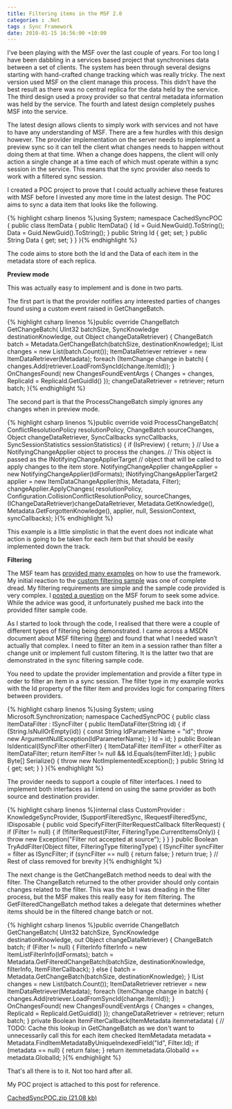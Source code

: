 ```yaml
---
title: Filtering items in the MSF 2.0
categories : .Net
tags : Sync Framework
date: 2010-01-15 16:56:00 +10:00
---
```


I’ve been playing with the MSF over the last couple of years. For too long I have been dabbling in a services based project that synchronises data between a set of clients. The system has been through several designs starting with hand-crafted change tracking which was really tricky. The next version used MSF on the client manage this process. This didn’t have the best result as there was no central replica for the data held by the service. The third design used a proxy provider so that central metadata information was held by the service. The fourth and latest design completely pushes MSF into the service.

The latest design allows clients to simply work with services and not have to have any understanding of MSF. There are a few hurdles with this design however. The provider implementation on the server needs to implement a preview sync so it can tell the client what changes needs to happen without doing them at that time. When a change does happens, the client will only action a single change at a time each of which must operate within a sync session in the service. This means that the sync provider also needs to work with a filtered sync session.

I created a POC project to prove that I could actually achieve these features with MSF before I invested any more time in the latest design. The POC aims to sync a data item that looks like the following.

 {% highlight csharp linenos %}using System; namespace CachedSyncPOC { public class ItemData { public ItemData() { Id = Guid.NewGuid().ToString(); Data = Guid.NewGuid().ToString(); } public String Id { get; set; } public String Data { get; set; } } }{% endhighlight %} 

The code aims to store both the Id and the Data of each item in the metadata store of each replica.

**Preview mode**

This was actually easy to implement and is done in two parts.

The first part is that the provider notifies any interested parties of changes found using a custom event raised in GetChangeBatch.

 {% highlight csharp linenos %}public override ChangeBatch GetChangeBatch( UInt32 batchSize, SyncKnowledge destinationKnowledge, out Object changeDataRetriever) { ChangeBatch batch = Metadata.GetChangeBatch(batchSize, destinationKnowledge); IList changes = new List(batch.Count()); ItemDataRetriever retriever = new ItemDataRetriever(Metadata); foreach (ItemChange change in batch) { changes.Add(retriever.LoadFromSyncId(change.ItemId)); } OnChangesFound( new ChangesFoundEventArgs { Changes = changes, ReplicaId = ReplicaId.GetGuidId() }); changeDataRetriever = retriever; return batch; }{% endhighlight %} 

The second part is that the ProcessChangeBatch simply ignores any changes when in preview mode.

 {% highlight csharp linenos %}public override void ProcessChangeBatch( ConflictResolutionPolicy resolutionPolicy, ChangeBatch sourceChanges, Object changeDataRetriever, SyncCallbacks syncCallbacks, SyncSessionStatistics sessionStatistics) { if (IsPreview) { return; } // Use a NotifyingChangeApplier object to process the changes. // This object is passed as the INotifyingChangeApplierTarget // object that will be called to apply changes to the item store. NotifyingChangeApplier changeApplier = new NotifyingChangeApplier(IdFormats); INotifyingChangeApplierTarget2 applier = new ItemDataChangeApplier(this, Metadata, Filter); changeApplier.ApplyChanges( resolutionPolicy, Configuration.CollisionConflictResolutionPolicy, sourceChanges, (IChangeDataRetriever)changeDataRetriever, Metadata.GetKnowledge(), Metadata.GetForgottenKnowledge(), applier, null, SessionContext, syncCallbacks); }{% endhighlight %} 

This example is a little simplistic in that the event does not indicate what action is going to be taken for each item but that should be easily implemented down the track.

**Filtering**

The MSF team has [provided many examples][0] on how to use the framework. My initial reaction to the [custom filtering sample][1] was one of complete dread. My filtering requirements are simple and the sample code provided is very complex. I [posted a question][2] on the MSF forum to seek some advice. While the advice was good, it unfortunately pushed me back into the provided filter sample code.

As I started to look through the code, I realised that there were a couple of different types of filtering being demonstrated. I came across a MSDN document about MSF filtering ([here][3]) and found that what I needed wasn’t actually that complex. I need to filter an item in a session rather than filter a change unit or implement full custom filtering. It is the latter two that are demonstrated in the sync filtering sample code.

You need to update the provider implementation and provide a filter type in order to filter an item in a sync session. The filter type in my example works with the Id property of the filter item and provides logic for comparing filters between providers.

 {% highlight csharp linenos %}using System; using Microsoft.Synchronization; namespace CachedSyncPOC { public class ItemDataFilter : ISyncFilter { public ItemDataFilter(String id) { if (String.IsNullOrEmpty(id)) { const String IdParameterName = &quot;id&quot;; throw new ArgumentNullException(IdParameterName); } Id = id; } public Boolean IsIdentical(ISyncFilter otherFilter) { ItemDataFilter itemFilter = otherFilter as ItemDataFilter; return itemFilter != null && Id.Equals(itemFilter.Id); } public Byte[] Serialize() { throw new NotImplementedException(); } public String Id { get; set; } } }{% endhighlight %} 

The provider needs to support a couple of filter interfaces. I need to implement both interfaces as I intend on using the same provider as both source and destination provider.

 {% highlight csharp linenos %}internal class CustomProvider : KnowledgeSyncProvider, ISupportFilteredSync, IRequestFilteredSync, IDisposable { public void SpecifyFilter(FilterRequestCallback filterRequest) { if (Filter != null) { if (!filterRequest(Filter, FilteringType.CurrentItemsOnly)) { throw new Exception(&quot;Filter not accepted at source&quot;); } } } public Boolean TryAddFilter(Object filter, FilteringType filteringType) { ISyncFilter syncFilter = filter as ISyncFilter; if (syncFilter == null) { return false; } return true; } // Rest of class removed for brevity }{% endhighlight %} 

The next change is the GetChangeBatch method needs to deal with the filter. The ChangeBatch returned to the other provider should only contain changes related to the filter. This was the bit I was dreading in the filter process, but the MSF makes this really easy for item filtering. The GetFilteredChangeBatch method takes a delegate that determines whether items should be in the filtered change batch or not.

 {% highlight csharp linenos %}public override ChangeBatch GetChangeBatch( UInt32 batchSize, SyncKnowledge destinationKnowledge, out Object changeDataRetriever) { ChangeBatch batch; if (Filter != null) { FilterInfo filterInfo = new ItemListFilterInfo(IdFormats); batch = Metadata.GetFilteredChangeBatch(batchSize, destinationKnowledge, filterInfo, ItemFilterCallback); } else { batch = Metadata.GetChangeBatch(batchSize, destinationKnowledge); } IList changes = new List(batch.Count()); ItemDataRetriever retriever = new ItemDataRetriever(Metadata); foreach (ItemChange change in batch) { changes.Add(retriever.LoadFromSyncId(change.ItemId)); } OnChangesFound( new ChangesFoundEventArgs { Changes = changes, ReplicaId = ReplicaId.GetGuidId() }); changeDataRetriever = retriever; return batch; } private Boolean ItemFilterCallback(ItemMetadata itemmetadata) { // TODO: Cache this lookup in GetChangeBatch as we don't want to unnecessarily call this for each item checked ItemMetadata metadata = Metadata.FindItemMetadataByUniqueIndexedField(&quot;Id&quot;, Filter.Id); if (metadata == null) { return false; } return itemmetadata.GlobalId == metadata.GlobalId; }{% endhighlight %} 

That's all there is to it. Not too hard after all.

My POC project is attached to this post for reference.

[CachedSyncPOC.zip (21.08 kb)][4]

[0]: http://code.msdn.microsoft.com/sync
[1]: http://code.msdn.microsoft.com/sync/Release/ProjectReleases.aspx?ReleaseId=3419
[2]: http://social.microsoft.com/Forums/en-US/synctechnicaldiscussion/thread/6a0ebe87-7b48-4c05-91cf-e9e0a347f777/
[3]: http://msdn.microsoft.com/en-us/library/bb902843(SQL.105).aspx
[4]: /blogfiles/2010%2f1%2fCachedSyncPOC.zip
